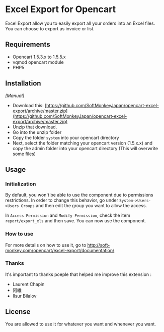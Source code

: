 # Excel Export for Opencart

Excel Export allow you to easily export all your orders into an Excel files. You can choose to export as invoice or list.


## Requirements

* Opencart 1.5.3.x to 1.5.5.x
* vqmod opencart module
* PHP5

## Installation

_[Manual]_

* Download this: [https://github.com/SoftMonkeyJapan/opencart-excel-export/archive/master.zip](https://github.com/SoftMonkeyJapan/opencart-excel-export/archive/master.zip)
* Unzip that download.
* Go into the unzip folder
* Copy the folder `system` into your opencart directory
* Next, select the folder matching your opencart version (1.5.x.x) and copy the admin folder into your opencart directory (This will overwrite some files)


## Usage

### Initialization

By default, you won't be able to use the component due to permissions restrictions. In order to change this behavior, go under `System->Users->Users Groups` and then edit the group you want to allow the access. 

In `Access Permission` and `Modify Permission`, check the item `report/export_xls` and then save. You can now use the component.


### How to use

For more details on how to use it, go to http://soft-monkey.com/opencart/excel-export/documentation/


### Thanks

It's important to thanks poeple that helped me improve this extension : 
- Laurent Chapin
- 阿維
- Ilsur Bilalov

## License

You are allowed to use it for whatever you want and whenever you want.
